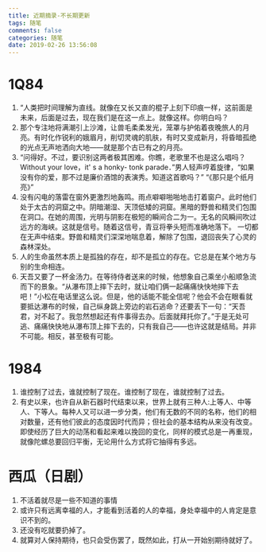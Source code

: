 ```yaml
---
title: 近期摘录-不长期更新
tags: 随笔
comments: false
categories: 随笔
date: 2019-02-26 13:56:08
---
```

# 1Q84
<!--more-->
1. “人类把时间理解为直线。就像在又长又直的棍子上刻下印痕一样，这前面是未来，后面是过去，现在我们是在这一点上。就像这样。你明白吗？
2. 那个专注地将满潮引上沙滩，让兽毛柔柔发光，笼罩与护佑着夜晚旅人的月亮。有时化作锐利的娥眉月，削切灵魂的肌肤，有时又变成新月，将昏暗孤绝的光点无声地洒向大地——就是那个古已有之的月亮。
3. “问得好。不过，要识别这两者极其困难。你瞧，老歌里不也是这么唱吗？Without your love，it' s a honky- tonk parade．”男人轻声哼着旋律，“如果没有你的爱，那不过是廉价酒馆的表演秀。知道这首歌吗？”
“《那只是个纸月亮》”
4. 没有闪电的落雷在窗外更激烈地轰鸣。雨点噼噼啪啪地击打着窗户。此时他们处于太古的洞窟之中。阴暗潮湿、天顶低矮的洞窟。黑暗的野兽和精灵们包围在洞口。在她的周围，光明与阴影在极短的瞬间合二为一。无名的风瞬间吹过远方的海峡。这就是信号。随着这信号，青豆将拳头短而准确地落下。
一切都在无声中结束。野兽和精灵们深深地喘息着，解除了包围，退回丧失了心灵的森林深处。
5. 人的生命虽然本质上是孤独的存在，却不是孤立的存在。它总是在某个地方与别的生命相连。
6. 天吾又要了一杯金汤力。在等待侍者送来的时候，他想象自己乘坐小船顺急流而下的景象。“从瀑布顶上摔下去时，就让咱们俩一起痛痛快快地摔下去吧！”小松在电话里这么说。但是，他的话能不能全信呢？他会不会在眼看就要抵达瀑布的时候，自己纵身跳上旁边的岩石逃命？还要丢下一句：“天吾君，对不起了。我忽然想起还有件事得去办。后面就拜托你了。”于是无处可逃、痛痛快快地从瀑布顶上摔下去的，只有我自己——也许这就是结局。并非不可能。相反，甚至极有可能。


# 1984
1. 谁控制了过去，谁就控制了现在。谁控制了现在，谁就控制了过去。
2. 有史以来，也许自从新石器时代结束以来，世界上就有三种人:上等人、中等人、下等人。每种人又可以进一步分类，他们有无数的不同的名称，他们的相对数量，还有他们彼此的态度因时代而异；但社会的基本结构从来没有改变。即使经历了巨大的动荡和看起来难以挽回的变化，同样的模式总是一再重现，就像陀螺总要回归平衡，无论用什么方式将它抽得有多远。

# 西瓜（日剧）
1. 不活着就尽是一些不知道的事情
2. 或许只有远离幸福的人，才能看到活着的人的幸福，身处幸福中的人肯定是意识不到的。
3. 还没有吃就要扔掉了。
4. 就算对人保持期待，也只会受伤罢了，既然如此，打从一开始别期待就好了。
